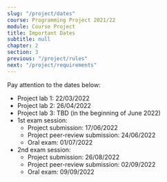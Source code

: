 ```yaml
---
slug: "/project/dates"
course: Programming Project 2021/22
module: Course Project
title: Important Dates
subtitle: null
chapter: 2
section: 3
previous: "/project/rules"
next: "/project/requirements"
---
```


Pay attention to the dates below:

- Project lab 1: 22/03/2022
- Project lab 2: 26/04/2022
- Project lab 3: TBD (in the beginning of June 2022)
- 1st exam session:
  - Project submission: 17/06/2022
  - Project peer-review submission: 24/06/2022
  - Oral exam: 01/07/2022
- 2nd exam session:
  - Project submission: 26/08/2022
  - Project peer-review submission: 02/09/2022
  - Oral exam: 09/09/2022
